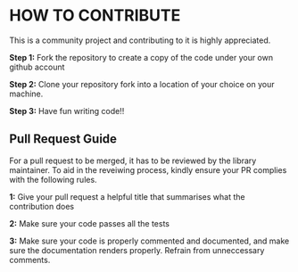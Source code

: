 # HOW TO CONTRIBUTE

This is a community project and contributing to it is highly appreciated.

**Step 1:**
Fork the repository to create a copy of the code under your own github account

**Step 2:**
Clone your repository fork into a location of your choice on your machine.

**Step 3:**
Have fun writing code!!

## Pull Request Guide

For a pull request to be merged, it has to be reviewed by the library maintainer.
To aid in the reveiwing process, kindly ensure your PR complies with the following rules.

**1:** Give your pull request a helpful title that summarises what the contribution does

**2:** Make sure your code passes all the tests
 
**3:** Make sure your code is properly commented and documented, and make sure the documentation renders properly. Refrain from unneccessary comments.
